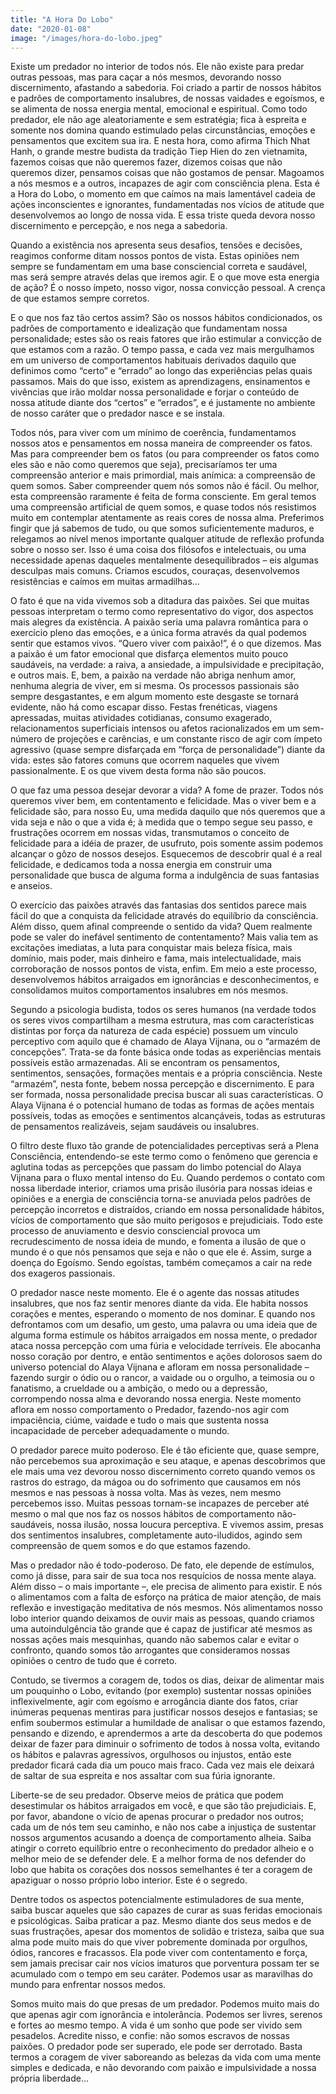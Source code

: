 ```yaml
---
title: "A Hora Do Lobo"
date: "2020-01-08"
image: "/images/hora-do-lobo.jpeg"
---
```


Existe um predador no interior de todos nós. Ele não existe para predar outras pessoas, mas para caçar a nós mesmos, devorando nosso discernimento, afastando a sabedoria. Foi criado a partir de nossos hábitos e padrões de comportamento insalubres, de nossas vaidades e egoísmos, e se alimenta de nossa energia mental, emocional e espiritual. Como todo predador, ele não age aleatoriamente e sem estratégia; fica à espreita e somente nos domina quando estimulado pelas circunstâncias, emoções e pensamentos que excitem sua ira. E nesta hora, como afirma Thich Nhat Hanh, o grande mestre budista da tradição Tiep Hien do zen vietnamita, fazemos coisas que não queremos fazer, dizemos coisas que não queremos dizer, pensamos coisas que não gostamos de pensar. Magoamos a nós mesmos e a outros, incapazes de agir com consciência plena. Esta é a Hora do Lobo, o momento em que caímos na mais lamentável cadeia de ações inconscientes e ignorantes, fundamentadas nos vícios de atitude que desenvolvemos ao longo de nossa vida. E essa triste queda devora nosso discernimento e percepção, e nos nega a sabedoria.

Quando a existência nos apresenta seus desafios, tensões e decisões, reagimos conforme ditam nossos pontos de vista. Estas opiniões nem sempre se fundamentam em uma base consciencial correta e saudável, mas será sempre através delas que iremos agir. E o que move esta energia de ação? É o nosso ímpeto, nosso vigor, nossa convicção pessoal. A crença de que estamos sempre corretos.

E o que nos faz tão certos assim? São os nossos hábitos condicionados, os padrões de comportamento e idealização que fundamentam nossa personalidade; estes são os reais fatores que irão estimular a convicção de que estamos com a razão. O tempo passa, e cada vez mais mergulhamos em um universo de comportamentos habituais derivados daquilo que definimos como “certo” e “errado” ao longo das experiências pelas quais passamos. Mais do que isso, existem as aprendizagens, ensinamentos e vivências que irão moldar nossa personalidade e forjar o conteúdo de nossa atitude diante dos “certos” e “errados”, e é justamente no ambiente de nosso caráter que o predador nasce e se instala.

Todos nós, para viver com um mínimo de coerência, fundamentamos nossos atos e pensamentos em nossa maneira de compreender os fatos. Mas para compreender bem os fatos (ou para compreender os fatos como eles são e não como queremos que seja), precisaríamos ter uma compreensão anterior e mais primordial, mais anímica: a compreensão de quem somos. Saber compreender quem nós somos não é fácil. Ou melhor, esta compreensão raramente é feita de forma consciente. Em geral temos uma compreensão artificial de quem somos, e quase todos nós resistimos muito em contemplar atentamente as reais cores de nossa alma. Preferimos fingir que já sabemos de tudo, ou que somos suficientemente maduros, e relegamos ao nível menos importante qualquer atitude de reflexão profunda sobre o nosso ser. Isso é uma coisa dos filósofos e intelectuais, ou uma necessidade apenas daqueles mentalmente desequilibrados – eis algumas desculpas mais comuns. Criamos escudos, couraças, desenvolvemos resistências e caímos em muitas armadilhas…

O fato é que na vida vivemos sob a ditadura das paixões. Sei que muitas pessoas interpretam o termo como representativo do vigor, dos aspectos mais alegres da existência. A paixão seria uma palavra romântica para o exercício pleno das emoções, e a única forma através da qual podemos sentir que estamos vivos. “Quero viver com paixão!”, é o que dizemos. Mas a paixão é um fator emocional que disfarça elementos muito pouco saudáveis, na verdade: a raiva, a ansiedade, a impulsividade e precipitação, e outros mais. E, bem, a paixão na verdade não abriga nenhum amor, nenhuma alegria de viver, em si mesma. Os processos passionais são sempre desgastantes, e em algum momento este desgaste se tornará evidente, não há como escapar disso. Festas frenéticas, viagens apressadas, muitas atividades cotidianas, consumo exagerado, relacionamentos superficiais intensos ou afetos racionalizados em um sem-número de projeções e carências, e um constante risco de agir com ímpeto agressivo (quase sempre disfarçada em “força de personalidade”) diante da vida: estes são fatores comuns que ocorrem naqueles que vivem passionalmente. E os que vivem desta forma não são poucos.

O que faz uma pessoa desejar devorar a vida? A fome de prazer. Todos nós queremos viver bem, em contentamento e felicidade. Mas o viver bem e a felicidade são, para nosso Eu, uma medida daquilo que nós queremos que a vida seja e não o que a vida é; à medida que o tempo segue seu passo, e frustrações ocorrem em nossas vidas, transmutamos o conceito de felicidade para a idéia de prazer, de usufruto, pois somente assim podemos alcançar o gôzo de nossos desejos. Esquecemos de descobrir qual é a real felicidade, e dedicamos toda a nossa energia em construir uma personalidade que busca de alguma forma a indulgência de suas fantasias e anseios.

O exercício das paixões através das fantasias dos sentidos parece mais fácil do que a conquista da felicidade através do equilíbrio da consciência. Além disso, quem afinal compreende o sentido da vida? Quem realmente pode se valer do inefável sentimento de contentamento? Mais valia tem as excitações imediatas, a luta para conquistar mais beleza física, mais domínio, mais poder, mais dinheiro e fama, mais intelectualidade, mais corroboração de nossos pontos de vista, enfim. Em meio a este processo, desenvolvemos hábitos arraigados em ignorâncias e desconhecimentos, e consolidamos muitos comportamentos insalubres em nós mesmos.

Segundo a psicologia budista, todos os seres humanos (na verdade todos os seres vivos compartilham a mesma estrutura, mas com características distintas por força da natureza de cada espécie) possuem um vínculo perceptivo com aquilo que é chamado de Alaya Vijnana, ou o “armazém de concepções”. Trata-se da fonte básica onde todas as experiências mentais possíveis estão armazenadas. Ali se encontram os pensamentos, sentimentos, sensações, formações mentais e a própria consciência. Neste “armazém”, nesta fonte, bebem nossa percepção e discernimento. E para ser formada, nossa personalidade precisa buscar ali suas características. O Alaya Vijnana é o potencial humano de todas as formas de ações mentais possíveis, todas as emoções e sentimentos alcançáveis, todas as estruturas de pensamentos realizáveis, sejam saudáveis ou insalubres.

O filtro deste fluxo tão grande de potencialidades perceptivas será a Plena Consciência, entendendo-se este termo como o fenômeno que gerencia e aglutina todas as percepções que passam do limbo potencial do Alaya Vijnana para o fluxo mental intenso do Eu. Quando perdemos o contato com nossa liberdade interior, criamos uma prisão ilusória para nossas ideias e opiniões e a energia de consciência torna-se anuviada pelos padrões de percepção incorretos e distraídos, criando em nossa personalidade hábitos, vícios de comportamento que são muito perigosos e prejudiciais. Todo este processo de anuviamento e desvio consciencial provoca um recrudescimento de nossa ideia de mundo, e fomenta a ilusão de que o mundo é o que nós pensamos que seja e não o que ele é. Assim, surge a doença do Egoísmo. Sendo egoístas, também começamos a cair na rede dos exageros passionais.

O predador nasce neste momento. Ele é o agente das nossas atitudes insalubres, que nos faz sentir menores diante da vida. Ele habita nossos corações e mentes, esperando o momento de nos dominar. E quando nos defrontamos com um desafio, um gesto, uma palavra ou uma ideia que de alguma forma estimule os hábitos arraigados em nossa mente, o predador ataca nossa percepção com uma fúria e velocidade terríveis. Ele abocanha nosso coração por dentro, e então sentimentos e ações dolorosos saem do universo potencial do Alaya Vijnana e afloram em nossa personalidade – fazendo surgir o ódio ou o rancor, a vaidade ou o orgulho, a teimosia ou o fanatismo, a crueldade ou a ambição, o medo ou a depressão, corrompendo nossa alma e devorando nossa energia. Neste momento aflora em nosso comportamento o Predador, fazendo-nos agir com impaciência, ciúme, vaidade e tudo o mais que sustenta nossa incapacidade de perceber adequadamente o mundo.

O predador parece muito poderoso. Ele é tão eficiente que, quase sempre, não percebemos sua aproximação e seu ataque, e apenas descobrimos que ele mais uma vez devorou nosso discernimento correto quando vemos os rastros do estrago, da mágoa ou do sofrimento que causamos em nós mesmos e nas pessoas à nossa volta. Mas às vezes, nem mesmo percebemos isso. Muitas pessoas tornam-se incapazes de perceber até mesmo o mal que nos faz os nossos hábitos de comportamento não-saudáveis, nossa ilusão, nossa loucura perceptiva. E vivemos assim, presas dos sentimentos insalubres, completamente auto-iludidos, agindo sem compreensão de quem somos e do que estamos fazendo.

Mas o predador não é todo-poderoso. De fato, ele depende de estímulos, como já disse, para sair de sua toca nos resquícios de nossa mente alaya. Além disso – o mais importante –, ele precisa de alimento para existir. E nós o alimentamos com a falta de esforço na prática de maior atenção, de mais reflexão e investigação meditativa de nós mesmos. Nós alimentamos nosso lobo interior quando deixamos de ouvir mais as pessoas, quando criamos uma autoindulgência tão grande que é capaz de justificar até mesmos as nossas ações mais mesquinhas, quando não sabemos calar e evitar o confronto, quando somos tão arrogantes que consideramos nossas opiniões o centro de tudo que é correto.

Contudo, se tivermos a coragem de, todos os dias, deixar de alimentar mais um pouquinho o Lobo, evitando (por exemplo) sustentar nossas opiniões inflexivelmente, agir com egoísmo e arrogância diante dos fatos, criar inúmeras pequenas mentiras para justificar nossos desejos e fantasias; se enfim soubermos estimular a humildade de analisar o que estamos fazendo, pensando e dizendo, e aprendermos a arte da descoberta do que podemos deixar de fazer para diminuir o sofrimento de todos à nossa volta, evitando os hábitos e palavras agressivos, orgulhosos ou injustos, então este predador ficará cada dia um pouco mais fraco. Cada vez mais ele deixará de saltar de sua espreita e nos assaltar com sua fúria ignorante.

Liberte-se de seu predador. Observe meios de prática que podem desestimular os hábitos arraigados em você, e que são tão prejudiciais. E, por favor, abandone o vício de apenas procurar o predador nos outros; cada um de nós tem seu caminho, e não nos cabe a injustiça de sustentar nossos argumentos acusando a doença de comportamento alheia. Saiba atingir o correto equilíbrio entre o reconhecimento do predador alheio e o melhor meio de se defender dele. E a melhor forma de nos defender do lobo que habita os corações dos nossos semelhantes é ter a coragem de apaziguar o nosso próprio lobo interior. Este é o segredo.

Dentre todos os aspectos potencialmente estimuladores de sua mente, saiba buscar aqueles que são capazes de curar as suas feridas emocionais e psicológicas. Saiba praticar a paz. Mesmo diante dos seus medos e de suas frustrações, apesar dos momentos de solidão e tristeza, saiba que sua alma pode muito mais do que viver pobremente dominada por orgulhos, ódios, rancores e fracassos. Ela pode viver com contentamento e força, sem jamais precisar cair nos vícios imaturos que porventura possam ter se acumulado com o tempo em seu caráter. Podemos usar as maravilhas do mundo para enfrentar nossos medos.

Somos muito mais do que presas de um predador. Podemos muito mais do que apenas agir com ignorância e intolerância. Podemos ser livres, serenos e fortes ao mesmo tempo. A vida é um sonho que pode ser vivido sem pesadelos. Acredite nisso, e confie: não somos escravos de nossas paixões. O predador pode ser superado, ele pode ser derrotado. Basta termos a coragem de viver saboreando as belezas da vida com uma mente simples e dedicada, e não devorando com paixão e impulsividade a nossa própria liberdade…
